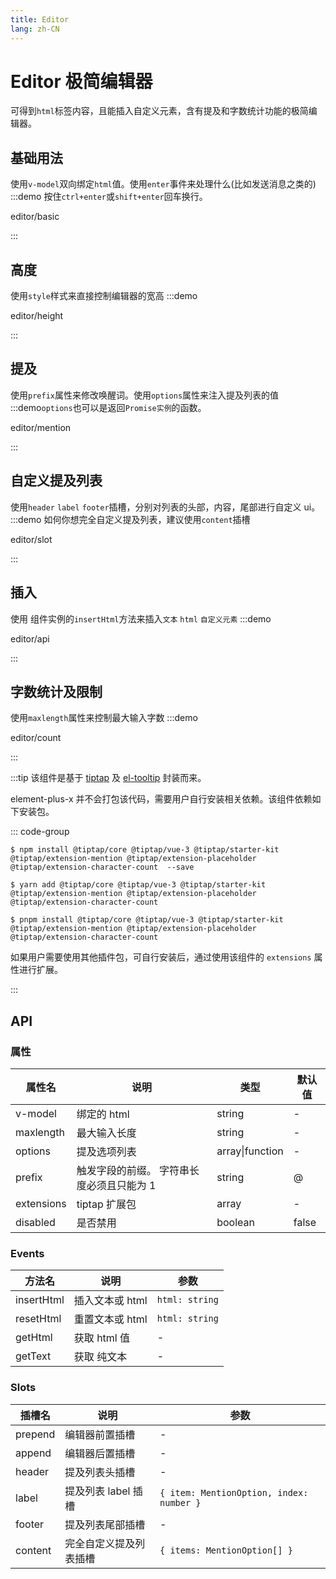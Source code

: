 ```yaml
---
title: Editor
lang: zh-CN
---
```


# Editor 极简编辑器

可得到`html`标签内容，且能插入自定义元素，含有提及和字数统计功能的极简编辑器。

## 基础用法

使用`v-model`双向绑定`html`值。使用`enter`事件来处理什么(比如发送消息之类的)
:::demo 按住`ctrl+enter`或`shift+enter`回车换行。

editor/basic

:::

## 高度

使用`style`样式来直接控制编辑器的宽高
:::demo

editor/height

:::

## 提及

使用`prefix`属性来修改唤醒词。使用`options`属性来注入提及列表的值
:::demo`options`也可以是返回`Promise实例`的函数。

editor/mention

:::

## 自定义提及列表

使用`header` `label` `footer`插槽，分别对列表的头部，内容，尾部进行自定义 ui。
:::demo 如何你想完全自定义提及列表，建议使用`content`插槽

editor/slot

:::

## 插入

使用 组件实例的`insertHtml`方法来插入`文本` `html` `自定义元素`
:::demo

editor/api

:::

## 字数统计及限制

使用`maxlength`属性来控制最大输入字数
:::demo

editor/count

:::

:::tip
该组件是基于 [tiptap](https://tiptap.dev/docs/editor/getting-started/overview) 及 [el-tooltip](https://element-plus.org/zh-CN/component/tooltip.html) 封装而来。

element-plus-x 并不会打包该代码，需要用户自行安装相关依赖。该组件依赖如下安装包。

::: code-group

```shell [npm]
$ npm install @tiptap/core @tiptap/vue-3 @tiptap/starter-kit @tiptap/extension-mention @tiptap/extension-placeholder @tiptap/extension-character-count  --save
```

```shell [yarn]
$ yarn add @tiptap/core @tiptap/vue-3 @tiptap/starter-kit @tiptap/extension-mention @tiptap/extension-placeholder @tiptap/extension-character-count
```

```shell [pnpm]
$ pnpm install @tiptap/core @tiptap/vue-3 @tiptap/starter-kit @tiptap/extension-mention @tiptap/extension-placeholder @tiptap/extension-character-count
```

如果用户需要使用其他插件包，可自行安装后，通过使用该组件的 `extensions` 属性进行扩展。

:::

## API

### 属性

| 属性名     | 说明                                      | 类型            | 默认值 |
| ---------- | ----------------------------------------- | --------------- | ------ |
| v-model    | 绑定的 html                               | string          | -      |
| maxlength  | 最大输入长度                              | string          | -      |
| options    | 提及选项列表                              | array\|function | -      |
| prefix     | 触发字段的前缀。 字符串长度必须且只能为 1 | string          | @      |
| extensions | tiptap 扩展包                             | array           | -      |
| disabled   | 是否禁用                                  | boolean         | false  |

### Events

| 方法名     | 说明            | 参数           |
| ---------- | --------------- | -------------- |
| insertHtml | 插入文本或 html | `html: string` |
| resetHtml  | 重置文本或 html | `html: string` |
| getHtml    | 获取 html 值    | -              |
| getText    | 获取 纯文本     | -              |

### Slots

| 插槽名  | 说明                   | 参数                                     |
| ------- | ---------------------- | ---------------------------------------- |
| prepend | 编辑器前置插槽         | -                                        |
| append  | 编辑器后置插槽         | -                                        |
| header  | 提及列表头插槽         | -                                        |
| label   | 提及列表 label 插槽    | `{ item: MentionOption, index: number }` |
| footer  | 提及列表尾部插槽       | -                                        |
| content | 完全自定义提及列表插槽 | `{ items: MentionOption[] }`             |
